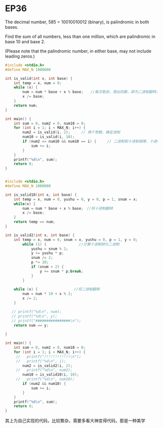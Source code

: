# EP36

The decimal number, 585 = 10010010012 (binary), is palindromic in both bases.

Find the sum of all numbers, less than one million, which are palindromic in base 10 and base 2.

(Please note that the palindromic number, in either base, may not include leading zeros.)



```c
#include <stdio.h>
#define MAX_N 1000000

int is_valid(int x, int base) {
    int temp = x, num = 0;
    while (x) {
        num = num * base + x % base;　　//每次取余，得出的数，即为二进制翻转，将翻转过后的值
        x /= base;
    }
    return num;
}

int main() {
    int sum = 0, num2 = 0, num10 = 0;
    for (int i = 1; i < MAX_N; i++) {
        num2 = is_valid(i, 2);     // 两个参数，确定进制
        num10 = is_valid(i, 10);
        if (num2 == num10 && num10 == i) {　　　// 二进制和十进制相等，十进制和i相同，累加
            sum += i;
        }
    }
    printf("%d\n", sum);
    return 0;
}

```

```c

#include <stdio.h>
#define MAX_N 1000000

int is_valid10(int x, int base) {　　　
    int temp = x, num = 0, yushu = 0, y = 0, p = 1, snum = x;
    while(x) {
        num = num * base + x % base;　//将十进制翻转　
        x /= base;
    }
    return temp == num;
}

int is_valid2(int x, int base) {
    int temp = x, num = 0, snum = x, yushu = 0, p = 1, y = 0;
        while (1) {               //计算十进制转化二进制
            yushu = snum % 2;
            y += yushu * p;
            snum /= 2;
            p *= 10;
            if (snum < 2) {
                y += snum * p;break;
            }
        }
    
    while (x) {　　　　　　　　　　//将二进制翻转
        num = num * 10 + x % 2; 
        x /= 2;
    }

   // printf("%d\n", num);
   // printf("%d\n", y);
   // printf("################\n");
    return num == y;
        
}

int main() {
    int sum = 0, num2 = 0, num10 = 0;
    for (int i = 1; i < MAX_N; i++) {
     //   printf("!!!!!!!!!!!!\n");
     //   printf("%d\n", i);
        num2 = is_valid2(i, 2);
     //   printf("%d\n", num2);
        num10 = is_valid10(i, 10);
     //   printf("%d\n", num10);
        if (num2 && num10) {
            sum += i;   
        }
    }
    printf("%d\n", sum);
    return 0;
}
```

其上为自己实现的代码，比较繁杂，需要多看大神变得代码，那是一种美学